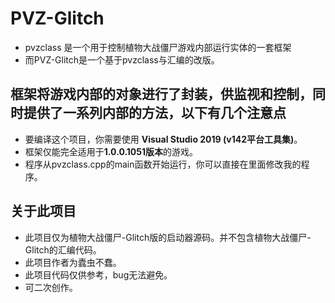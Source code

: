 # PVZ-Glitch
* pvzclass 是一个用于控制植物大战僵尸游戏内部运行实体的一套框架
* 而PVZ-Glitch是一个基于pvzclass与汇编的改版。

## 框架将游戏内部的对象进行了封装，供监视和控制，同时提供了一系列内部的方法，以下有几个注意点

* 要编译这个项目，你需要使用 **Visual Studio 2019 (v142平台工具集)**。
* 框架仅能完全适用于**1.0.0.1051版本**的游戏。
* 程序从pvzclass.cpp的main函数开始运行，你可以直接在里面修改我的程序。

## 关于此项目

* 此项目仅为植物大战僵尸-Glitch版的启动器源码。并不包含植物大战僵尸-Glitch的汇编代码。
* 此项目作者为蠹虫不蠢。
* 此项目代码仅供参考，bug无法避免。
* 可二次创作。
